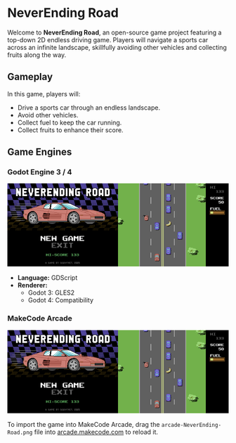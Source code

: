 # NeverEnding Road

Welcome to **NeverEnding Road**, an open-source game project featuring a top-down 2D endless driving game. Players will navigate a sports car across an infinite landscape, skillfully avoiding other vehicles and collecting fruits along the way.

## Gameplay

In this game, players will:
- Drive a sports car through an endless landscape.
- Avoid other vehicles.
- Collect fuel to keep the car running.
- Collect fruits to enhance their score.

## Game Engines

### Godot Engine 3 / 4
![Screenshot](Screenshots.png)

- **Language:** GDScript
- **Renderer:**
  - Godot 3: GLES2
  - Godot 4: Compatibility

### MakeCode Arcade
![Screenshot](Screenshots.png)

To import the game into MakeCode Arcade, drag the `arcade-NeverEnding-Road.png` file into [arcade.makecode.com](https://arcade.makecode.com) to reload it.
